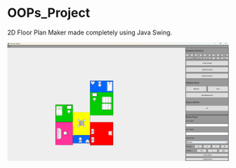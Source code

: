 # OOPs_Project
2D Floor Plan Maker made completely using Java Swing.

![floor example](2DFloorPlanner.png)
